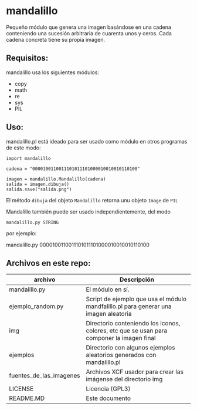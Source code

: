 # mandalillo


Pequeño módulo que genera una imagen basándose en una cadena conteniendo una sucesión arbitraria de cuarenta unos y ceros. Cada cadena concreta tiene su propia imagen.

## Requisitos:

mandalillo usa los siguientes módulos:

* copy
* math
* re
* sys
* PIL

## Uso:

mandalillo.pl está ideado para ser usado como módulo en otros programas de este modo:

    import mandalillo

    cadena = "0000100110011101011101000010010010110100"

    imagen = mandalillo.Mandalillo(cadena)
    salida = imagen.dibuja()
    salida.save("salida.png")


El método `dibuja` del objeto `Mandalillo` retorna unu objeto `Image` de `PIL`

Mandalillo también puede ser usado independientemente, del modo

    mandalillo.py STRING

por ejemplo:

mandalillo.py 0000100110011101011101000010010010110100

## Archivos en este repo:

archivo | Descripción
-------|--------
mandalillo.py | El módulo en sí.
ejemplo_random.py | Script de ejemplo que usa el módulo mandfalillo.pl para generar una imagen aleatoria
img | Directorio conteniendo los iconos, colores, etc que se usan para componer la imagen final
ejemplos | Directorio con algunos ejemplos aleatorios generados con mandalillo.pl
fuentes_de_las_imagenes | Archivos XCF usador para crear las imágense del directorio img
LICENSE | Licencia (GPL3)
README.MD | Este documento
